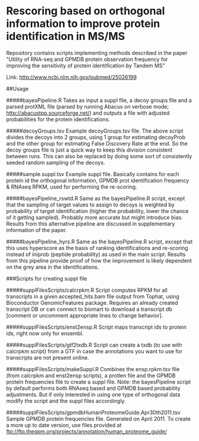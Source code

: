 # Rescoring based on orthogonal information to improve protein identification in MS/MS
Repository contains scripts implementing methods described in the paper 
"Utility of RNA-seq and GPMDB protein observation frequency for improving the sensitivity of
protein identification by Tandem MS"

Link: http://www.ncbi.nlm.nih.gov/pubmed/25026199

##Usage

#####bayesPipeline.R
Takes as input a suppl file, a decoy groups file and a parsed protXML file (parsed by running Abacus on verbose mode; http://abacustpp.sourceforge.net/) and outputs a file with adjusted probabilities for the protein identifications.

#####decoyGroups.tsv
Example decoyGroups.tsv file. The above script divides the decoys into 2 groups, using 1 group for estimating decoyProb
and the other group for estimating False Discovery Rate at the end. So the decoy groups file is just a quick way
to keep this division consistent between runs. This can also be replaced by doing some sort of consistently seeded
random sampling of the decoys. 

#####sample.suppl.tsv
Example suppl file. Basically contains for each protein id the orthogonal information, GPMDB prot identification frequency
& RNAseq RPKM, used for performing the re-scoring.

#####bayesPipeline_rswtd.R
Same as the bayesPipeline.R script, except that the sampling of target values to assign to decoys is weighted by probability
of target identification (higher the probability, lower the chance of it getting sampled). Probably more accurate but might
introduce bias. Results from this alternative pipeline are discussed in supplementary information of the paper. 

#####bayesPipeline_hyrs.R
Same as the bayesPipeline.R script, except that this uses hyperscore as the basis of ranking identifications and re-scoring
instead of iniprob (peptide probability) as used in the main script. Results from this pipeline provide proof of how the 
improvement is likely dependent on the grey area in the identifications. 

###Scripts for creating suppl file

#####supplFilesScripts/calcrpkm.R
Script computes RPKM for all transcripts in a given accepted_hits.bam file output from Tophat, using Bioconductor GenomicFeatures package. Requires an already created transcript DB or can connect to biomart to download a transcript db [comment or uncomment appropriate lines to change behavior].

#####supplFilesScripts/enst2ensp.R
Script maps transcript ids to protein ids, right now only for ensembl.

#####supplFilesScripts/gtf2txdb.R
Script can create a txdb (to use with calcrpkm script) from a GTF in case the annotations you want to use for transcripts are not present online.

#####supplFilesScripts/makeSuppl.R
Combines the ensp.rpkm.tsv file (from calcrpkm and enst2ensp scripts), a protlen file and the GPMDB protein frequencies file to create a suppl file. Note: the bayesPipeline script by default performs both RNAseq based and GPMDB based probability adjustments. But if only interested in using one type of orthogonal data modify the script and the suppl files accordingly.

#####supplFilesScripts/gpmdbHumanProteomeGuide.Apr30th2011.tsv
Sample GPMDB protein frequencies file. Generated on April 2011. To create a more up to date version, use files provided at ftp://ftp.thegpm.org/projects/annotation/human_proteome_guide/
